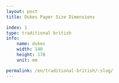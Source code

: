 ```yaml
---
layout: post
title: Dukes Paper Size Dimensions

index: 1
type: traditional british
info:
    name: dukes
    width: 140
    height: 178
    unit: mm

permalink: /en/traditional-british/:slug/
---
```




